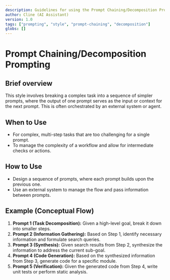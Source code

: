 ```yaml
---
description: Guidelines for using the Prompt Chaining/Decomposition Prompting style.
author: Cline (AI Assistant)
version: 1.0
tags: ["prompting", "style", "prompt-chaining", "decomposition"]
globs: []
---
```


# Prompt Chaining/Decomposition Prompting

## Brief overview
This style involves breaking a complex task into a sequence of simpler prompts, where the output of one prompt serves as the input or context for the next prompt. This is often orchestrated by an external system or agent.

## When to Use
- For complex, multi-step tasks that are too challenging for a single prompt.
- To manage the complexity of a workflow and allow for intermediate checks or actions.

## How to Use
- Design a sequence of prompts, where each prompt builds upon the previous one.
- Use an external system to manage the flow and pass information between prompts.

## Example (Conceptual Flow)
1. **Prompt 1 (Task Decomposition):** Given a high-level goal, break it down into smaller steps.
2. **Prompt 2 (Information Gathering):** Based on Step 1, identify necessary information and formulate search queries.
3. **Prompt 3 (Synthesis):** Given search results from Step 2, synthesize the information to address the current sub-goal.
4. **Prompt 4 (Code Generation):** Based on the synthesized information from Step 3, generate code for a specific module.
5. **Prompt 5 (Verification):** Given the generated code from Step 4, write unit tests or perform static analysis.
